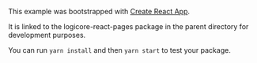 This example was bootstrapped with [Create React App](https://github.com/facebook/create-react-app).

It is linked to the logicore-react-pages package in the parent directory for development purposes.

You can run `yarn install` and then `yarn start` to test your package.
